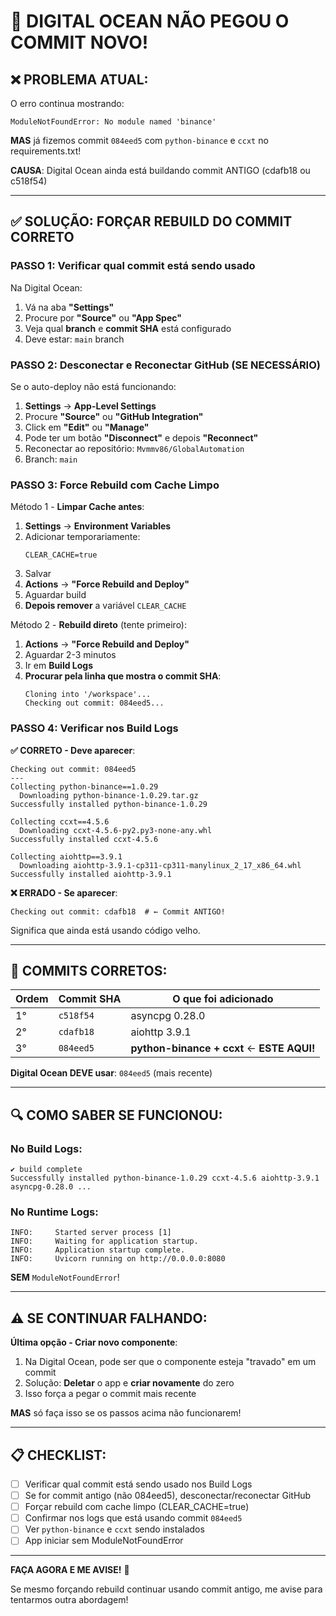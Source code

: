 # 🚨 DIGITAL OCEAN NÃO PEGOU O COMMIT NOVO!

## ❌ PROBLEMA ATUAL:

O erro continua mostrando:
```
ModuleNotFoundError: No module named 'binance'
```

**MAS** já fizemos commit `084eed5` com `python-binance` e `ccxt` no requirements.txt!

**CAUSA**: Digital Ocean ainda está buildando commit ANTIGO (cdafb18 ou c518f54)

---

## ✅ SOLUÇÃO: FORÇAR REBUILD DO COMMIT CORRETO

### **PASSO 1: Verificar qual commit está sendo usado**

Na Digital Ocean:

1. Vá na aba **"Settings"**
2. Procure por **"Source"** ou **"App Spec"**
3. Veja qual **branch** e **commit SHA** está configurado
4. Deve estar: `main` branch

### **PASSO 2: Desconectar e Reconectar GitHub (SE NECESSÁRIO)**

Se o auto-deploy não está funcionando:

1. **Settings** → **App-Level Settings**
2. Procure **"Source"** ou **"GitHub Integration"**
3. Click em **"Edit"** ou **"Manage"**
4. Pode ter um botão **"Disconnect"** e depois **"Reconnect"**
5. Reconectar ao repositório: `Mvmmv86/GlobalAutomation`
6. Branch: `main`

### **PASSO 3: Force Rebuild com Cache Limpo**

Método 1 - **Limpar Cache antes**:

1. **Settings** → **Environment Variables**
2. Adicionar temporariamente:
   ```
   CLEAR_CACHE=true
   ```
3. Salvar
4. **Actions** → **"Force Rebuild and Deploy"**
5. Aguardar build
6. **Depois remover** a variável `CLEAR_CACHE`

Método 2 - **Rebuild direto** (tente primeiro):

1. **Actions** → **"Force Rebuild and Deploy"**
2. Aguardar 2-3 minutos
3. Ir em **Build Logs**
4. **Procurar pela linha que mostra o commit SHA**:
   ```
   Cloning into '/workspace'...
   Checking out commit: 084eed5...
   ```

### **PASSO 4: Verificar nos Build Logs**

**✅ CORRETO - Deve aparecer**:
```
Checking out commit: 084eed5
---
Collecting python-binance==1.0.29
  Downloading python-binance-1.0.29.tar.gz
Successfully installed python-binance-1.0.29

Collecting ccxt==4.5.6
  Downloading ccxt-4.5.6-py2.py3-none-any.whl
Successfully installed ccxt-4.5.6

Collecting aiohttp==3.9.1
  Downloading aiohttp-3.9.1-cp311-cp311-manylinux_2_17_x86_64.whl
Successfully installed aiohttp-3.9.1
```

**❌ ERRADO - Se aparecer**:
```
Checking out commit: cdafb18  # ← Commit ANTIGO!
```

Significa que ainda está usando código velho.

---

## 🎯 COMMITS CORRETOS:

| Ordem | Commit SHA | O que foi adicionado |
|-------|-----------|---------------------|
| 1° | `c518f54` | asyncpg 0.28.0 |
| 2° | `cdafb18` | aiohttp 3.9.1 |
| 3° | `084eed5` | **python-binance + ccxt** ← **ESTE AQUI!** |

**Digital Ocean DEVE usar**: `084eed5` (mais recente)

---

## 🔍 COMO SABER SE FUNCIONOU:

### **No Build Logs**:
```
✔ build complete
Successfully installed python-binance-1.0.29 ccxt-4.5.6 aiohttp-3.9.1 asyncpg-0.28.0 ...
```

### **No Runtime Logs**:
```
INFO:     Started server process [1]
INFO:     Waiting for application startup.
INFO:     Application startup complete.
INFO:     Uvicorn running on http://0.0.0.0:8080
```

**SEM** `ModuleNotFoundError`!

---

## ⚠️ SE CONTINUAR FALHANDO:

**Última opção - Criar novo componente**:

1. Na Digital Ocean, pode ser que o componente esteja "travado" em um commit
2. Solução: **Deletar** o app e **criar novamente** do zero
3. Isso força a pegar o commit mais recente

**MAS** só faça isso se os passos acima não funcionarem!

---

## 📋 CHECKLIST:

- [ ] Verificar qual commit está sendo usado nos Build Logs
- [ ] Se for commit antigo (não 084eed5), desconectar/reconectar GitHub
- [ ] Forçar rebuild com cache limpo (CLEAR_CACHE=true)
- [ ] Confirmar nos logs que está usando commit `084eed5`
- [ ] Ver `python-binance` e `ccxt` sendo instalados
- [ ] App iniciar sem ModuleNotFoundError

---

**FAÇA AGORA E ME AVISE!** 🚀

Se mesmo forçando rebuild continuar usando commit antigo, me avise para tentarmos outra abordagem!
